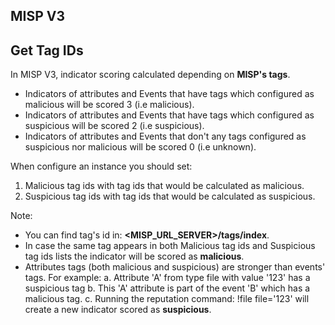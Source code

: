 ## MISP V3

## Get Tag IDs
In MISP V3, indicator scoring calculated depending on **MISP's tags**.
* Indicators of attributes and Events that have tags which configured as malicious will be scored 3 (i.e malicious).
* Indicators of attributes and Events that have tags which configured as suspicious will be scored 2 (i.e suspicious).
* Indicators of attributes and Events that don't any tags configured as suspicious nor malicious will be scored 0 (i.e unknown).

When configure an instance you should set: 
1. Malicious tag ids with tag ids that would be calculated as malicious.
2. Suspicious tag ids with tag ids that would be calculated as suspicious.

Note:
* You can find tag's id in: **<MISP_URL_SERVER>/tags/index**.
* In case the same tag appears in both Malicious tag ids and Suspicious tag ids lists the indicator will be scored as **malicious**.
* Attributes tags (both malicious and suspicious) are stronger than events' tags. 
 For example:
a. Attribute 'A' from type file with value '123' has a suspicious tag
b. This 'A' attribute is part of the event 'B' which has a malicious tag.
c. Running the reputation command: !file file='123' will create a new indicator scored as **suspicious**.
